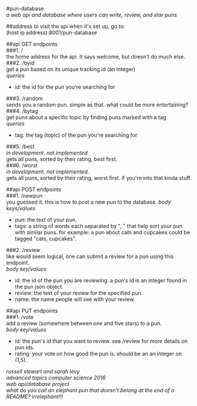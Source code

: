 #pun-database  
_a web api and database where users can write, review, and star puns_  

##address
to visit the api when it's set up, go to:  
(host ip address):8001/pun-database

##api GET endpoints  
###1. /   
  the home address for the api. It says welcome, but doesn't do much else.
###2. /byid  
  get a pun based on its unique tracking id (an integer)  
  _queries_  

  * id: the id for the pun you're searching for  

###3. /random  
  sends you a random pun. simple as that. what could be more entertaining?  
###4. /bytag  
  get puns about a specific topic by finding puns marked with a tag  
  _queries_  

  * tag: the tag (topic) of the pun you're searching for  

###5. /best  
  _in development. not implemented._  
  gets all puns, sorted by their rating, best first.  
###6. /worst  
_in development. not implemented._  
gets all puns, sorted by their rating, worst first. if you're into that kinda stuff.  

##api POST endpoints  
###1. /newpun  
you guessed it. this is how to post a new pun to the database.
_body keys/values_

* pun: the text of your pun.  
* tags: a string of words each separated by ", " that help sort your pun with similar puns. for example: a pun about cats and cupcakes could be tagged "cats, cupcakes".

###2. /review  
like would seem logical, one can submit a review for a pun using this endpoint.  
_body key/values_  

* id: the id of the pun you are reviewing. a pun's id is an integer found in the pun json object.  
* review: the text of your review for the specified pun.  
* name: the name people will see with your review.  

##api PUT endpoints  
###1. /vote  
add a review (somewhere between one and five stars) to a pun.  
_body key/values_  

* id: the pun's id that you want to review. see /review for more details on pun ids.  
* rating: your vote on how good the pun is. should be an an integer on (1,5).  

_russell stewart and sarah levy_  
_advanced topics computer science 2016_  
_web api/database project_  
_what do you call an elephant pun that doesn't belong at the end of a README? irrelephant!!!_
